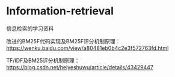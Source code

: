 # Information-retrieval
信息检索的学习资料

改进的BM25F代码实现及BM25F评分机制原理：
https://wenku.baidu.com/view/a80481eb0b4c2e3f572763fd.html

TF/IDF及BM25评分机制原理：
https://blog.csdn.net/heiyeshuwu/article/details/43429447
